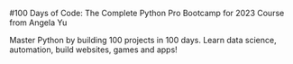
#100 Days of Code: The Complete Python Pro Bootcamp for 2023
Course from Angela Yu

Master Python by building 100 projects in 100 days. Learn data science, automation, build websites, games and apps!
